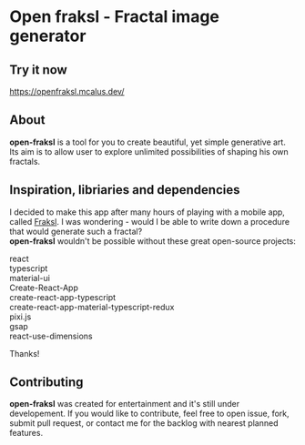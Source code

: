 # Open fraksl - Fractal image generator

## Try it now

https://openfraksl.mcalus.dev/

## About

**open-fraksl** is a tool for you to create beautiful, yet simple generative art. Its aim is to allow user to explore unlimited possibilities of shaping his own fractals.

## Inspiration, libriaries and dependencies

I decided to make this app after many hours of playing with a mobile app, called [Fraksl](https://fraksl.com/). I was wondering - would I be able to write down a procedure that would generate such a fractal?  
**open-fraksl** wouldn't be possible without these great open-source projects:

react  
typescript  
material-ui  
Create-React-App  
create-react-app-typescript  
create-react-app-material-typescript-redux  
pixi.js  
gsap  
react-use-dimensions

Thanks!

## Contributing

**open-fraksl** was created for entertainment and it's still under developement. If you would like to contribute, feel free to open issue, fork, submit pull request, or contact me for the backlog with nearest planned features.
